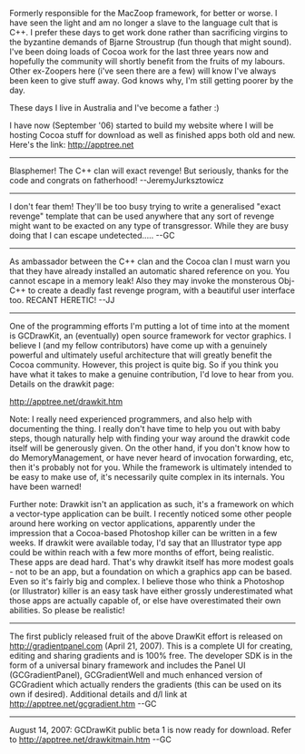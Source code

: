 

Formerly responsible for the MacZoop framework, for better or worse. I have seen the light and am no longer a slave to the language cult that is C++. I prefer these days to get work done rather than sacrificing virgins to the byzantine demands of Bjarne Stroustrup (fun though that might sound). I've been doing loads of Cocoa work for the last three years now and hopefully the community will shortly benefit from the fruits of my labours. Other ex-Zoopers here (i've seen there are a few) will know I've always been keen to give stuff away. God knows why, I'm still getting poorer by the day.

These days I live in Australia and I've become a father :)

I have now (September '06) started to build my website where I will be hosting Cocoa stuff for download as well as finished apps both old and new. Here's the link: http://apptree.net

----

Blasphemer! The C++ clan will exact revenge! But seriously, thanks for the code and congrats on fatherhood! --JeremyJurksztowicz

----

I don't fear them! They'll be too busy trying to write a generalised "exact revenge" template that can be used anywhere that any sort of revenge might want to be exacted on any type of transgressor. While they are busy doing that I can escape undetected..... --GC

----

As ambassador between the C++ clan and the Cocoa clan I must warn you that they have already installed an automatic shared reference on you. You cannot escape in a memory leak! Also they may invoke the monsterous Obj-C++ to create a deadly fast revenge program, with a beautiful user interface too. RECANT HERETIC! --JJ

----

One of the programming efforts I'm putting a lot of time into at the moment is GCDrawKit, an (eventually) open source framework for vector graphics. I believe I (and my fellow contributors) have come up with a genuinely powerful and ultimately useful architecture that will greatly benefit the Cocoa community. However, this project is quite big. So if you think you have what it takes to make a genuine contribution, I'd love to hear from you. Details on the drawkit page:

http://apptree.net/drawkit.htm

Note: I really need experienced programmers, and also help with documenting the thing. I really don't have time to help you out with baby steps, though naturally help with finding your way around the drawkit code itself will be generously given. On the other hand, if you don't know how to do MemoryManagement, or have never heard of invocation forwarding, etc, then it's probably not for you. While the framework is ultimately intended to be easy to make use of, it's necessarily quite complex in its internals. You have been warned!

Further note: Drawkit isn't an application as such, it's a framework on which a vector-type application can be built. I recently noticed some other people around here working on vector applications, apparently under the impression that a Cocoa-based Photoshop killer can be written in a few weeks. If drawkit were available today, I'd say that an Illustrator type app could be within reach with a few more months of effort, being realistic. These apps are dead hard. That's why drawkit itself has more modest goals - not to be an app, but a foundation on which a graphics app can be based. Even so it's fairly big and complex. I believe those who think a Photoshop (or Illustrator) killer is an easy task have either grossly underestimated what those apps are actually capable of, or else have overestimated their own abilities. So please be realistic!

----

The first publicly released fruit of the above DrawKit effort is released on http://gradientpanel.com (April 21, 2007). This is a complete UI for creating, editing and sharing gradients and is 100% free. The developer SDK is in the form of a universal binary framework and includes the Panel UI (GCGradientPanel), GCGradientWell and much enhanced version of GCGradient which actually renders the gradients (this can be used on its own if desired). Additional details and d/l link at http://apptree.net/gcgradient.htm --GC

----

August 14, 2007: GCDrawKit public beta 1 is now ready for download. Refer to http://apptree.net/drawkitmain.htm --GC
